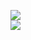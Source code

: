 [![](https://img.shields.io/badge/Made%20With-Github%20Spray-lightgrey.svg?style=for-the-badge&logo=github)](https://github.com/Annihil/github-spray#3093)  
[![](https://i.imgur.com/2DrTn0Z.gif)](https://github.com/Annihil/github-spray)